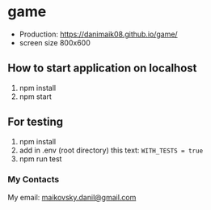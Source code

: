 # game

- Production: https://danimaik08.github.io/game/
- screen size 800x600

## How to start application on localhost

1. npm install
2. npm start

## For testing

1. npm install
2. add in .env (root directory) this text: `WITH_TESTS = true`
3. npm run test

### My Contacts

My email: maikovsky.danil@gmail.com
